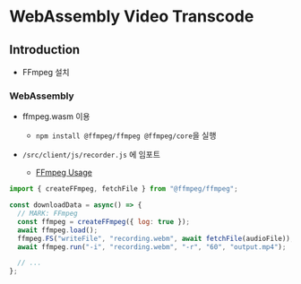 # WebAssembly Video Transcode

## Introduction

- FFmpeg 설치

### WebAssembly

- ffmpeg.wasm 이용

    * `npm install @ffmpeg/ffmpeg @ffmpeg/core`을 실행

- `/src/client/js/recorder.js` 에 임포트

    * [FFmpeg Usage](https://ffmpegwasm.netlify.app/docs/getting-started/usage)

```javascript
import { createFFmpeg, fetchFile } from "@ffmpeg/ffmpeg";

const downloadData = async() => {
  // MARK: FFmpeg
  const ffmpeg = createFFmpeg({ log: true });
  await ffmpeg.load();
  ffmpeg.FS("writeFile", "recording.webm", await fetchFile(audioFile));
  await ffmpeg.run("-i", "recording.webm", "-r", "60", "output.mp4");

  // ...
};
```



